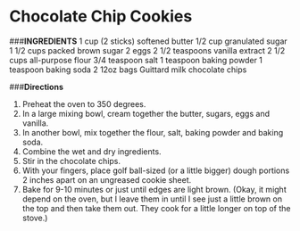 # Chocolate Chip Cookies

###**INGREDIENTS**
1 cup (2 sticks) softened butter
1/2 cup granulated sugar
1 1/2 cups packed brown sugar
2 eggs
2 1/2 teaspoons vanilla extract
2 1/2 cups all-purpose flour
3/4 teaspoon salt
1 teaspoon baking powder
1 teaspoon baking soda
2 12oz bags Guittard milk chocolate chips 

###**Directions**

1.  Preheat the oven to 350 degrees.
2.  In a large mixing bowl, cream together the butter, sugars, eggs and vanilla.
3.  In another bowl, mix together the flour, salt, baking powder and baking soda.
4.  Combine the wet and dry ingredients.
5.  Stir in the chocolate chips.
6.  With your fingers, place golf ball-sized (or a little bigger) dough portions 2 inches apart on an ungreased cookie sheet.
7.  Bake for 9-10 minutes or just until edges are light brown.  (Okay, it might depend on the oven, but I leave them in until I see just a little brown on the top and then take them out.  They cook for a little longer on top of the stove.)

